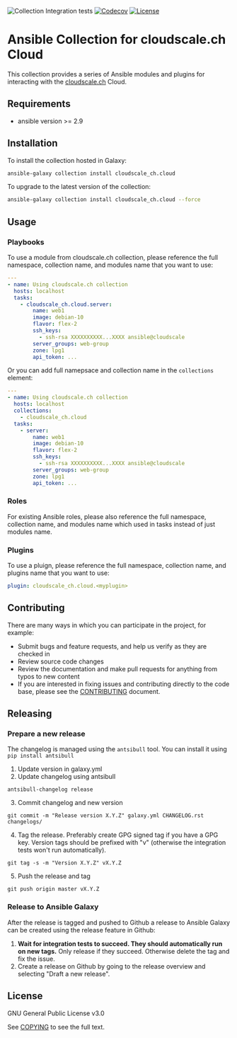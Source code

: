 
![Collection Integration tests](https://github.com/cloudscale-ch/ansible-collection-cloudscale/workflows/Collection%20Integration%20tests/badge.svg)
[![Codecov](https://img.shields.io/codecov/c/github/cloudscale-ch/ansible-collection-cloudscale)](https://codecov.io/gh/cloudscale-ch/ansible-collection-cloudscale)
[![License](https://img.shields.io/badge/license-GPL%20v3.0-brightgreen.svg)](LICENSE)

# Ansible Collection for cloudscale.ch Cloud

This collection provides a series of Ansible modules and plugins for interacting with the [cloudscale.ch](https://www.cloudscale.ch) Cloud.

## Requirements

- ansible version >= 2.9

## Installation

To install the collection hosted in Galaxy:

```bash
ansible-galaxy collection install cloudscale_ch.cloud
```

To upgrade to the latest version of the collection:

```bash
ansible-galaxy collection install cloudscale_ch.cloud --force
```

## Usage

### Playbooks

To use a module from cloudscale.ch collection, please reference the full namespace, collection name, and modules name that you want to use:

```yaml
---
- name: Using cloudscale.ch collection
  hosts: localhost
  tasks:
    - cloudscale_ch.cloud.server:
        name: web1
        image: debian-10
        flavor: flex-2
        ssh_keys:
          - ssh-rsa XXXXXXXXXX...XXXX ansible@cloudscale
        server_groups: web-group
        zone: lpg1
        api_token: ...
```

Or you can add full namepsace and collection name in the `collections` element:

```yaml
---
- name: Using cloudscale.ch collection
  hosts: localhost
  collections:
    - cloudscale_ch.cloud
  tasks:
    - server:
        name: web1
        image: debian-10
        flavor: flex-2
        ssh_keys:
          - ssh-rsa XXXXXXXXXX...XXXX ansible@cloudscale
        server_groups: web-group
        zone: lpg1
        api_token: ...
```

### Roles

For existing Ansible roles, please also reference the full namespace, collection name, and modules name which used in tasks instead of just modules name.

### Plugins

To use a pluign, please reference the full namespace, collection name, and plugins name that you want to use:

```yaml
plugin: cloudscale_ch.cloud.<myplugin>
```

## Contributing

There are many ways in which you can participate in the project, for example:

- Submit bugs and feature requests, and help us verify as they are checked in
- Review source code changes
- Review the documentation and make pull requests for anything from typos to new content
- If you are interested in fixing issues and contributing directly to the code base, please see the [CONTRIBUTING](CONTRIBUTING.md) document.

## Releasing

### Prepare a new release

The changelog is managed using the `antsibull` tool. You can install
it using `pip install antsibull`

1. Update version in galaxy.yml
2. Update changelog using antsibull
```
antsibull-changelog release
```
3. Commit changelog and new version
```
git commit -m "Release version X.Y.Z" galaxy.yml CHANGELOG.rst changelogs/
```
4. Tag the release. Preferably create GPG signed tag if you have a GPG
key. Version tags should be prefixed with "v" (otherwise the
integration tests won't run automatically).
```
git tag -s -m "Version X.Y.Z" vX.Y.Z
```
5. Push the release and tag
```
git push origin master vX.Y.Z
```

### Release to Ansible Galaxy

After the release is tagged and pushed to Github a release to Ansible
Galaxy can be created using the release feature in Github:

1. **Wait for integration tests to succeed. They should automatically
run on new tags.** Only release if they succeed. Otherwise delete the
tag and fix the issue.
2. Create a release on Github by going to the release overview and
   selecting "Draft a new release".

## License

GNU General Public License v3.0

See [COPYING](COPYING) to see the full text.
